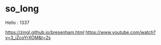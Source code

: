 # so_long
Hello : 1337

https://zingl.github.io/bresenham.html
https://www.youtube.com/watch?v=3_iZcoYrXOM&t=2s

